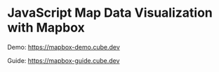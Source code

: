 # JavaScript Map Data Visualization with Mapbox

Demo: https://mapbox-demo.cube.dev

Guide: https://mapbox-guide.cube.dev